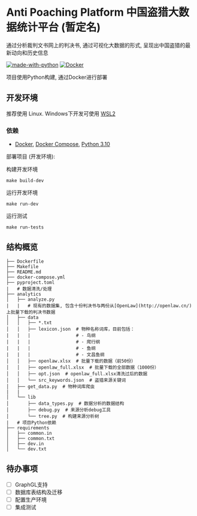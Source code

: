 # Anti Poaching Platform 中国盗猎大数据统计平台 (暂定名)

通过分析裁判文书网上的判决书, 通过可视化大数据的形式, 呈现出中国盗猎的最新动向和历史信息

[![made-with-python](https://img.shields.io/badge/Made%20with-Python-1f425f.svg)](https://www.python.org/)
[![Docker](https://badgen.net/badge/icon/docker?icon=docker&label)](https://https://docker.com/)

项目使用Python构建, 通过Docker进行部署

## 开发环境

推荐使用 Linux. Windows下开发可使用 [WSL2](https://docs.microsoft.com/en-us/windows/wsl/install)

### 依赖

- [Docker](https://docs.docker.com/engine/install/), [Docker Compose](https://docs.docker.com/compose/install/), [Python 3.10](https://www.python.org/downloads/release/python-3100/)


部署项目 (开发环境):

构建开发环境

    make build-dev

运行开发环境

    make run-dev

运行测试

    make run-tests

## 结构概览

    ├── Dockerfile
    ├── Makefile
    ├── README.md
    ├── docker-compose.yml
    ├── pyproject.toml
    |   # 数据清洗/处理
    ├── analytics
    │   ├── analyze.py
    |   |   # 现有的数据集, 包含十份判决书与两份从[OpenLaw](http://openlaw.cn/)上批量下载的判决书数据
    │   ├── data
    │   │   ├── *.txt
    │   │   ├── lexicon.json  # 物种名称词库，目前包括：
    |   |   |                 # - 鸟纲
    |   |   |                 # - 爬行纲
    |   |   |                 # - 鱼纲
    |   |   |                 # - 文昌鱼纲
    │   │   ├── openlaw.xlsx  # 批量下载的数据（前50份）
    │   │   ├── openlaw_full.xlsx  # 批量下载的全部数据（1000份）
    │   │   ├── opt.json  # openlaw_full.xlsx清洗过后的数据
    │   │   └── src_keywords.json  # 盗猎来源关键词
    │   ├── get_data.py  # 物种词库爬虫
    |   |
    │   └── lib
    │       ├── data_types.py  # 数据分析的数据结构
    │       ├── debug.py  # 来源分析debug工具
    │       └── tree.py  # 构建来源分析树
    |   # 项目Python依赖
    ├── requirements
    │   ├── common.in
    │   ├── common.txt
    │   ├── dev.in
    │   └── dev.txt

## 待办事项

- [ ] GraphGL支持
- [ ] 数据库表结构及迁移
- [ ] 配置生产环境
- [ ] 集成测试
